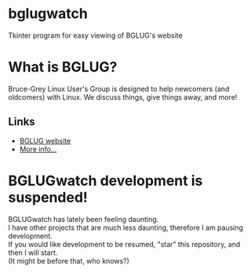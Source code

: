 # bglugwatch
Tkinter program for easy viewing of BGLUG's website

# What is BGLUG?
Bruce-Grey Linux User's Group is designed to help newcomers (and oldcomers) with Linux. We discuss things, give things away, and more!

## Links
- [BGLUG website](http://bglug.ca)
- [More info...](https://thetechrobo.github.io/drawer/bginfo.html)

# BGLUGwatch development is suspended! 
BGLUGwatch has lately been feeling daunting.  
I have other projects that are much less daunting, therefore I am pausing development.  
If you would like development to be resumed, "star" this repository, and then I will start.  
(It might be before that, who knows?)
